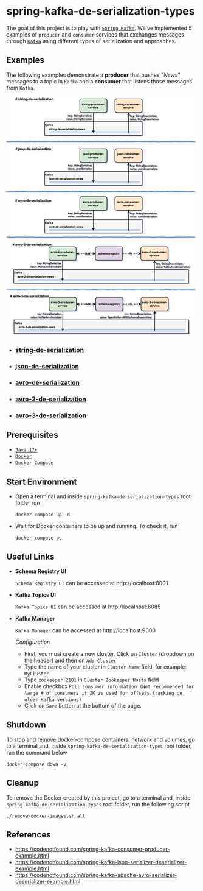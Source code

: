 # spring-kafka-de-serialization-types

The goal of this project is to play with [`Spring Kafka`](https://docs.spring.io/spring-kafka/reference/html/). We've implemented 5 examples of `producer` and `consumer` services that exchanges messages through [`Kafka`](https://kafka.apache.org/) using different types of serialization and approaches.

## Examples

The following examples demonstrate a **producer** that pushes _"News"_ messages to a topic in `Kafka` and a **consumer** that listens those messages from `Kafka`.

![project-diagram-samples](documentation/project-diagram-samples.png)

- ### [string-de-serialization](https://github.com/ivangfr/spring-kafka-de-serialization-types/tree/master/string-de-serialization#spring-kafka-de-serialization-types)
- ### [json-de-serialization](https://github.com/ivangfr/spring-kafka-de-serialization-types/tree/master/json-de-serialization#spring-kafka-de-serialization-types)
- ### [avro-de-serialization](https://github.com/ivangfr/spring-kafka-de-serialization-types/tree/master/avro-de-serialization#spring-kafka-de-serialization-types)
- ### [avro-2-de-serialization](https://github.com/ivangfr/spring-kafka-de-serialization-types/tree/master/avro-2-de-serialization#spring-kafka-de-serialization-types)
- ### [avro-3-de-serialization](https://github.com/ivangfr/spring-kafka-de-serialization-types/tree/master/avro-3-de-serialization#spring-kafka-de-serialization-types)

## Prerequisites

- [`Java 17+`](https://www.oracle.com/java/technologies/downloads/#java17)
- [`Docker`](https://www.docker.com/)
- [`Docker-Compose`](https://docs.docker.com/compose/install/)

## Start Environment

- Open a terminal and inside `spring-kafka-de-serialization-types` root folder run
  ```
  docker-compose up -d
  ```

- Wait for Docker containers to be up and running. To check it, run
  ```
  docker-compose ps
  ```

## Useful Links

- **Schema Registry UI**

  `Schema Registry UI` can be accessed at http://localhost:8001

- **Kafka Topics UI**

  `Kafka Topics UI` can be accessed at http://localhost:8085

- **Kafka Manager**

  `Kafka Manager` can be accessed at http://localhost:9000

  _Configuration_
  - First, you must create a new cluster. Click on `Cluster` (dropdown on the header) and then on `Add Cluster`
  - Type the name of your cluster in `Cluster Name` field, for example: `MyCluster`
  - Type `zookeeper:2181` in `Cluster Zookeeper Hosts` field
  - Enable checkbox `Poll consumer information (Not recommended for large # of consumers if ZK is used for offsets tracking on older Kafka versions)`
  - Click on `Save` button at the bottom of the page.

## Shutdown

To stop and remove docker-compose containers, network and volumes, go to a terminal and, inside `spring-kafka-de-serialization-types` root folder, run the command below
```
docker-compose down -v
```

## Cleanup

To remove the Docker created by this project, go to a terminal and, inside `spring-kafka-de-serialization-types` root folder, run the following script
```
./remove-docker-images.sh all
```

## References

- https://codenotfound.com/spring-kafka-consumer-producer-example.html
- https://codenotfound.com/spring-kafka-json-serializer-deserializer-example.html
- https://codenotfound.com/spring-kafka-apache-avro-serializer-deserializer-example.html
